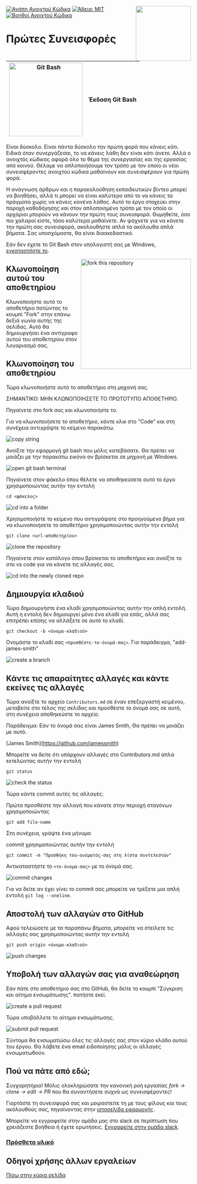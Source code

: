 [![Αγάπη Ανοιχτού Κώδικα](https://badges.frapsoft.com/os/v1/open-source.svg?v=103)](https://github.com/ellerbrock/open-source-badges/)
[<img align="right" width="150" src="https://firstcontributions.github.io/assets/gui-tool-tutorials/github-desktop-old-version-tutorial/join-slack-team.png">](https://join.slack.com/t/firstcontributors/shared_invite/zt-1hg51qkgm-Xc7HxhsiPYNN3ofX2_I8FA)
[![Άδεια: MIT](https://img.shields.io/badge/Άδεια-MIT-green.svg)](https://opensource.org/licenses/MIT)
[![Βοηθοί Ανοιχτού Κώδικα](https://www.codetriage.com/roshanjossey/first-contributions/badges/users.svg)](https://www.codetriage.com/roshanjossey/first-contributions)

# Πρώτες Συνεισφορές

| <img alt="Git Bash" src="https://cdn.icon-icons.com/icons2/2699/PNG/512/git_scm_logo_icon_170096.png" width="200"> | Έκδοση Git Bash |
| ------------------------------------------------------------------------------------------------------------------ | --------------- |

Είναι δύσκολο. Είναι πάντα δύσκολο την πρώτη φορά που κάνεις κάτι. Ειδικά όταν συνεργάζεσαι, το να κάνεις λάθη δεν είναι κάτι άνετο. Αλλά ο ανοιχτός κώδικας αφορά όλο το θέμα της συνεργασίας και της εργασίας από κοινού. Θέλαμε να απλοποιήσουμε τον τρόπο με τον οποίο οι νέοι συνεισφέροντες ανοιχτού κώδικα μαθαίνουν και συνεισφέρουν για πρώτη φορά.

Η ανάγνωση άρθρων και η παρακολούθηση εκπαιδευτικών βίντεο μπορεί να βοηθήσει, αλλά τι μπορεί να είναι καλύτερο από το να κάνεις τα πράγματα χωρίς να κάνεις κανένα λάθος. Αυτό το έργο στοχεύει στην παροχή καθοδήγησης και στον απλοποιημένο τρόπο με τον οποίο οι αρχάριοι μπορούν να κάνουν την πρώτη τους συνεισφορά. Θυμηθείτε, όσο πιο χαλαροί είστε, τόσο καλύτερα μαθαίνετε. Αν ψάχνετε για να κάνετε την πρώτη σας συνεισφορά, ακολουθήστε απλά τα ακόλουθα απλά βήματα. Σας υποσχόμαστε, θα είναι διασκεδαστικό.

Εάν δεν έχετε το Git Bash στον υπολογιστή σας με Windows, [εγκαταστήστε το](https://git-scm.com/download/win).

<img align="right" width="300" src="https://firstcontributions.github.io/assets/gui-tool-tutorials/github-desktop-tutorial/fork.png" alt="fork this repository" />

## Κλωνοποίηση αυτού του αποθετηρίου

Κλωνοποιήστε αυτό το αποθετήριο πατώντας το κουμπί "Fork" στην επάνω δεξιά γωνία αυτής της σελίδας.
Αυτό θα δημιουργήσει ένα αντίγραφο αυτού του αποθετηρίου στον λογαριασμό σας.

## Κλωνοποίηση του αποθετηρίου

Τώρα κλωνοποιήστε αυτό το αποθετήριο στη μηχανή σας.

ΣΗΜΑΝΤΙΚΟ: ΜΗΝ ΚΛΩΝΟΠΟΙΗΣΕΤΕ ΤΟ ΠΡΩΤΟΤΥΠΟ ΑΠΟΘΕΤΗΡΙΟ.

Πηγαίνετε στο fork σας και κλωνοποιήστε το.

Για να κλωνοποιήσετε το αποθετήριο, κάντε κλικ στο "Code" και στη συνέχεια αντιγράψτε το κείμενο παρακάτω.

<img src="https://firstcontributions.github.io/assets/cli-tool-tutorials/git-bash-windows-tutorial/gb-clone-1.png" alt="copy string" />

Ανοίξτε την εφαρμογή git bash που μόλις κατεβάσατε. Θα πρέπει να μοιάζει με την παρακάτω εικόνα αν βρίσκεται σε μηχανή με Windows.

<img src="https://firstcontributions.github.io/assets/cli-tool-tutorials/git-bash-windows-tutorial/gb-terminal-1.png" alt="open git bash terminal" />

Πηγαίνετε στον φάκελο όπου θέλετε να αποθηκεύσετε αυτό το έργο χρησιμοποιώντας αυτήν την εντολή

`cd <φάκελος>`

<img src="https://firstcontributions.github.io/assets/cli-tool-tutorials/git-bash-windows-tutorial/gb-terminal-2.png" alt="cd into a folder" />

Χρησιμοποιήστε το κείμενο που αντιγράψατε στο προηγούμενο βήμα για να κλωνοποιήσετε το αποθετήριο χρησιμοποιώντας αυτήν την εντολή

`git clone <url-αποθετηρίου>`

<img src="https://firstcontributions.github.io/assets/cli-tool-tutorials/git-bash-windows-tutorial/gb-clone-2.png" alt="clone the repository" />

Πηγαίνετε στον κατάλογο όπου βρίσκεται το αποθετήριο και ανοίξτε το στο vs code για να κάνετε τις αλλαγές σας.

<img src="https://firstcontributions.github.io/assets/cli-tool-tutorials/git-bash-windows-tutorial/gb-terminal-3.png" alt="cd into the newly cloned repo" />

## Δημιουργία κλαδιού

Τώρα δημιουργήστε ένα κλαδί χρησιμοποιώντας αυτήν την απλή εντολή. Αυτή η εντολή δεν δημιουργεί μόνο ένα κλαδί για εσάς, αλλά σας επιτρέπει επίσης να αλλάξετε σε αυτό το κλαδί.

```
git checkout -b <όνομα-κλαδιού>
```

Ονομάστε το κλαδί σας `<προσθέστε-το-όνομά-σας>`. Για παράδειγμα, "add-james-smith"

<img src="https://firstcontributions.github.io/assets/cli-tool-tutorials/git-bash-windows-tutorial/gb-branch.png" alt="create a branch" />

## Κάντε τις απαραίτητες αλλαγές και κάντε εκείνες τις αλλαγές

Τώρα ανοίξτε το αρχείο `Contributors.md` σε έναν επεξεργαστή κειμένου, μεταβείτε στο τέλος της σελίδας και προσθέστε το όνομά σας σε αυτό, στη συνέχεια αποθηκεύστε το αρχείο.

Παράδειγμα: Εάν το όνομά σας είναι James Smith, Θα πρέπει να μοιάζει με αυτό.

\[James Smith](https://github.com/jamessmith)

Μπορείτε να δείτε ότι υπάρχουν αλλαγές στο Contributors.md απλά εκτελώντας αυτήν την εντολή

`git status`

<img src="https://firstcontributions.github.io/assets/cli-tool-tutorials/git-bash-windows-tutorial/gb-status.png" alt="check the status" />

Τώρα κάντε commit αυτές τις αλλαγές:

Πρώτα προσθέστε την αλλαγή που κάνατε στην περιοχή σταγόνων χρησιμοποιώντας

`git add file-name`

Στη συνέχεια, γράψτε ένα μήνυμα

commit χρησιμοποιώντας αυτήν την εντολή

`git commit -m "Προσθήκη του-ονόματός-σας στη λίστα συντελεστών"`

Αντικαταστήστε το `<το-όνομα-σας>` με το όνομά σας.

<img src="https://firstcontributions.github.io/assets/cli-tool-tutorials/git-bash-windows-tutorial/gb-commit.png" alt="commit changes" />

Για να δείτε αν έχει γίνει το commit σας μπορείτε να τρέξετε μια απλή εντολή `git log --oneline`.

## Αποστολή των αλλαγών στο GitHub

Αφού τελειώσετε με τα παραπάνω βήματα, μπορείτε να στείλετε τις αλλαγές σας χρησιμοποιώντας αυτήν την εντολή

`git push origin <όνομα-κλαδιού>`

<img src="https://firstcontributions.github.io/assets/cli-tool-tutorials/git-bash-windows-tutorial/gb-push.png" alt="push changes" />

## Υποβολή των αλλαγών σας για αναθεώρηση

Εάν πάτε στο αποθετήριο σας στο GitHub, θα δείτε το κουμπί "Σύγκριση και αίτημα ενσωμάτωσης". πατήστε εκεί.

<img src="https://firstcontributions.github.io/assets/gui-tool-tutorials/github-desktop-tutorial/compare-and-pull.png" alt="create a pull request" />

Τώρα υποβάλλετε το αίτημα ενσωμάτωσης.

<img src="https://firstcontributions.github.io/assets/gui-tool-tutorials/github-desktop-tutorial/submit-pull-request.png" alt="submit pull request" />

Σύντομα θα ενσωματώσω όλες τις αλλαγές σας στον κύριο κλάδο αυτού του έργου. Θα λάβετε ένα email ειδοποίησης μόλις οι αλλαγές ενσωματωθούν.

## Πού να πάτε από εδώ;

Συγχαρητήρια! Μόλις ολοκληρώσατε την κανονική ροή εργασίας _fork -> clone -> edit -> PR_ που θα συναντήσετε συχνά ως συνεισφέροντες!

Γιορτάστε τη συνεισφορά σας και μοιραστείτε τη με τους φίλους και τους ακόλουθούς σας, πηγαίνοντας στην [ιστοσελίδα εφαρμογής](https://firstcontributions.github.io#social-share).

Μπορείτε να εγγραφείτε στην ομάδα μας στο slack σε περίπτωση που χρειάζεστε βοήθεια ή έχετε ερωτήσεις. [Εγγραφείτε στην ομάδα slack](https://join.slack.com/t/firstcontributors/shared_invite/zt-1hg51qkgm-Xc7HxhsiPYNN3ofX2_I8FA).

### [Πρόσθετο υλικό](../additional-material/git_workflow_scenarios/additional-material.md)

## Οδηγοί χρήσης άλλων εργαλείων

[Πίσω στην κύρια σελίδα](https://github.com/firstcontributions/first-contributions/blob/main/translations/README.gr.md#%CE%B5%CE%BA%CF%80%CE%B1%CE%B9%CE%B4%CE%B5%CF%85%CF%84%CE%B9%CE%BA%CF%8C-%CF%85%CE%BB%CE%B9%CE%BA%CF%8C-%CF%87%CF%81%CE%AE%CF%83%CE%B7%CF%82-%CE%AC%CE%BB%CE%BB%CF%89%CE%BD-%CE%B5%CF%81%CE%B3%CE%B1%CE%BB%CE%B5%CE%AF%CF%89%CE%BD)
